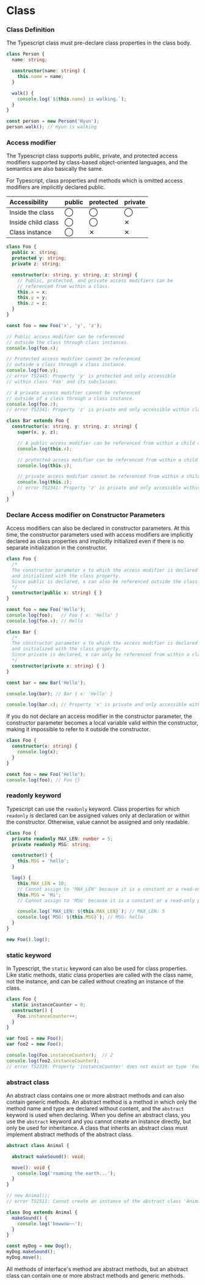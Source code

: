 # Class

### Class Definition

The Typescript class must pre-declare class properties in the class body.

```typescript
class Person {
  name: string;

  constructor(name: string) {
    this.name = name;
  }

  walk() {
    console.log(`${this.name} is walking.`);
  }
}

const person = new Person('Hyun');
person.walk(); // Hyun is walking
```



### Access modifier

The Typescript class supports public, private, and protected access modifiers supported by class-based object-oriented languages, and the semantics are also basically the same.

For Typescript, class properties and methods which is omitted access modifiers are implicitly declared public.

| Accessibility | public | protected  | private |
| :--- | :--- | :--- | :--- |
| Inside the class | ◯ | ◯ | ◯ |
| Inside child class | ◯ | ◯ | ✕ |
| Class instance | ◯ | ✕ | ✕ |

```typescript
class Foo {
  public x: string;
  protected y: string;
  private z: string;

  constructor(x: string, y: string, z: string) {
    // Public, protected, and private access modifiers can be 
    // referenced from within a class.
    this.x = x;
    this.y = y;
    this.z = z;
  }
}

const foo = new Foo('x', 'y', 'z');

// Public access modifier can be referenced 
// outside the class through class instances.
console.log(foo.x);

// Protected access modifier cannot be referenced 
// outside a class through a class instance.
console.log(foo.y);
// error TS2445: Property 'y' is protected and only accessible 
// within class 'Foo' and its subclasses.

// A private access modifier cannot be referenced 
// outside of a class through a class instance.
console.log(foo.z);
// error TS2341: Property 'z' is private and only accessible within class 'Foo'.

class Bar extends Foo {
  constructor(x: string, y: string, z: string) {
    super(x, y, z);

    // A public access modifier can be referenced from within a child class.
    console.log(this.x);

    // protected access modifier can be referenced from within a child class.
    console.log(this.y);

    // private access modifier cannot be referenced from within a child class.
    console.log(this.z);
    // error TS2341: Property 'z' is private and only accessible within class 'Foo'.
  }
}
```



### Declare Access modifier on Constructor Parameters

Access modifiers can also be declared in constructor parameters. At this time, the constructor parameters used with access modifiers are implicitly declared as class properties and implicitly initialized even if there is no separate initialization in the constructor.

```typescript
class Foo {
  /*
  The constructor parameter x to which the access modifier is declared
  and initialized with the class property.
  Since public is declared, x can also be referenced outside the class.
  */
  constructor(public x: string) { }
}

const foo = new Foo('Hello');
console.log(foo);   // Foo { x: 'Hello' }
console.log(foo.x); // Hello

class Bar {
  /*
  The constructor parameter x to which the access modifier is declared
  and initialized with the class property.
  Since private is declared, x can only be referenced from within a class.
  */
  constructor(private x: string) { }
}

const bar = new Bar('Hello');

console.log(bar); // Bar { x: 'Hello' }

console.log(bar.x); // Property 'x' is private and only accessible within class 'Bar'.
```

If you do not declare an access modifier in the constructor parameter, the constructor parameter becomes a local variable valid within the constructor, making it impossible to refer to it outside the constructor.

```typescript
class Foo {
  constructor(x: string) {
    console.log(x);
  }
}

const foo = new Foo('Hello');
console.log(foo); // Foo {}
```



### readonly keyword

Typescript can use the `readonly` keyword. Class properties for which `readonly` is declared can be assigned values only at declaration or within the constructor. Otherwise, value cannot be assigned and only readable.

```typescript
class Foo {
  private readonly MAX_LEN: number = 5;
  private readonly MSG: string;

  constructor() {
    this.MSG = 'hello';
  }

  log() {
    this.MAX_LEN = 10; 
    // Cannot assign to 'MAX_LEN' because it is a constant or a read-only property.
    this.MSG = 'Hi'; 
    // Cannot assign to 'MSG' because it is a constant or a read-only property.

    console.log(`MAX_LEN: ${this.MAX_LEN}`); // MAX_LEN: 5
    console.log(`MSG: ${this.MSG}`); // MSG: hello
  }
}

new Foo().log();
```



### static keyword

In Typescript, the `static` keyword can also be used for class properties. Like static methods, static class properties are called with the class name, not the instance, and can be called without creating an instance of the class.

```typescript
class Foo {
  static instanceCounter = 0;
  constructor() {
    Foo.instanceCounter++;
  }
}

var foo1 = new Foo();
var foo2 = new Foo();

console.log(Foo.instanceCounter);  // 2
console.log(foo2.instanceCounter); 
// error TS2339: Property 'instanceCounter' does not exist on type 'Foo'.
```



### abstract class

An abstract class contains one or more abstract methods and can also contain generic methods. An abstract method is a method in which only the method name and type are declared without content, and the `abstract` keyword is used when declaring. When you define an abstract class, you use the `abstract` keyword and you cannot create an instance directly, but only be used for inheritance. A class that inherits an abstract class must implement abstract methods of the abstract class.

```typescript
abstract class Animal {

  abstract makeSound(): void;

  move(): void {
    console.log('roaming the earth...');
  }
}

// new Animal();
// error TS2511: Cannot create an instance of the abstract class 'Animal'.

class Dog extends Animal {
  makeSound() {
    console.log('bowwow~~');
  }
}

const myDog = new Dog();
myDog.makeSound();
myDog.move();
```

All methods of interface's method are abstract methods, but an abstract class can contain one or more abstract methods and generic methods.

